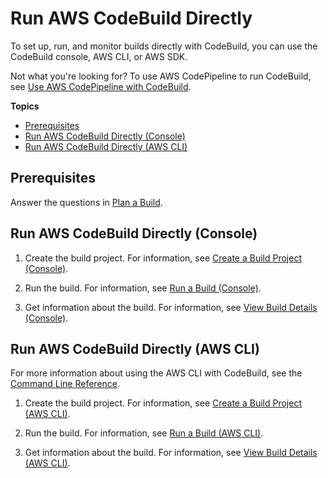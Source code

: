 # Run AWS CodeBuild Directly<a name="how-to-run"></a>

To set up, run, and monitor builds directly with CodeBuild, you can use the CodeBuild console, AWS CLI, or AWS SDK\.

Not what you're looking for? To use AWS CodePipeline to run CodeBuild, see [Use AWS CodePipeline with CodeBuild](how-to-create-pipeline.md)\.

**Topics**
+ [Prerequisites](#how-to-run-prerequisites)
+ [Run AWS CodeBuild Directly \(Console\)](#how-to-run-console)
+ [Run AWS CodeBuild Directly \(AWS CLI\)](#how-to-run-cli)

## Prerequisites<a name="how-to-run-prerequisites"></a>

Answer the questions in [Plan a Build](planning.md)\.

## Run AWS CodeBuild Directly \(Console\)<a name="how-to-run-console"></a>

1. Create the build project\. For information, see [Create a Build Project \(Console\)](create-project.md#create-project-console)\.

1. Run the build\. For information, see [Run a Build \(Console\)](run-build.md#run-build-console)\.

1. Get information about the build\. For information, see [View Build Details \(Console\)](view-build-details.md#view-build-details-console)\.

## Run AWS CodeBuild Directly \(AWS CLI\)<a name="how-to-run-cli"></a>

For more information about using the AWS CLI with CodeBuild, see the [Command Line Reference](cmd-ref.md)\.

1. Create the build project\. For information, see [Create a Build Project \(AWS CLI\)](create-project.md#create-project-cli)\.

1. Run the build\. For information, see [Run a Build \(AWS CLI\)](run-build.md#run-build-cli)\.

1. Get information about the build\. For information, see [View Build Details \(AWS CLI\)](view-build-details.md#view-build-details-cli)\.